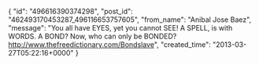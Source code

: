  {
   "id": "496616390374298",
   "post_id": "462493170453287_496116653757605",
   "from_name": "Anibal Jose Baez",
   "message": "You all have EYES, yet you cannot SEE! A SPELL, is with WORDS. A BOND? Now, who can only be BONDED? http://www.thefreedictionary.com/Bondslave",
   "created_time": "2013-03-27T05:22:16+0000"
 }
